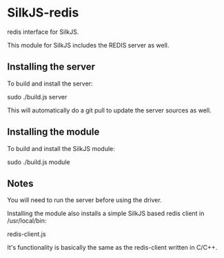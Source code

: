 SilkJS-redis
============

redis interface for SilkJS.

This module for SilkJS includes the REDIS server as well.

## Installing the server

To build and install the server:

sudo ./build.js server

This will automatically do a git pull to update the server sources as well.

## Installing the module

To build and install the SilkJS module:

sudo ./build.js module

## Notes

You will need to run the server before using the driver.

Installing the module also installs a simple SilkJS based redis client in /usr/local/bin:

redis-client.js

It's functionality is basically the same as the redis-client written in C/C++.

